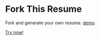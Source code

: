 # Fork This Resume
Fork and generate your own resume. [demo](https://remrain.github.io/fork-this-resume/)

[Try now!](https://remrain.github.io/fork-this-resume/)
